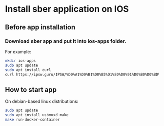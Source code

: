 # Install sber application on IOS

## Before app installation

### Download sber app and put it into ios-apps folder.

For example:

```bash
mkdir ios-apps
sudo apt update
sudo apt install curl
curl https://ipsw.guru/IPSW/%D0%A1%D0%B1%D0%B5%D1%80%D0%91%D0%B0%D0%BD%D0%BA%2012.15.0\[tg@iapps_ipa\].ipa -o ./ios-apps/sberbank.ipa
```

## How to start app

On debian-based linux distributions:

```bash
sudo apt update
sudo apt install usbmuxd make
make run-docker-container
```
